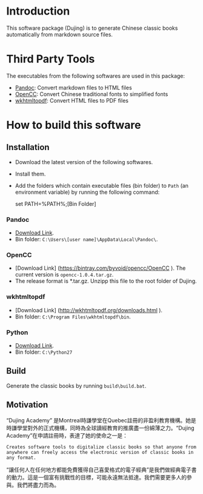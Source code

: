 # Introduction

This software package (Dujing) is to generate Chinese classic books automatically from markdown source files.

# Third Party Tools

The executables from the following softwares are used in this package:

- [Pandoc][1]: Convert markdown files to HTML files
- [OpenCC][2]: Convert Chinese traditional fonts to simplified fonts 
- [wkhtmltopdf][3]: Convert HTML files to PDF files

[1]: https://github.com/jgm/pandoc
[2]: https://github.com/BYVoid/OpenCC
[3]: https://github.com/wkhtmltopdf/wkhtmltopdf

# How to build this software

## Installation

- Download the latest version of the following softwares.
- Install them.
- Add the folders which contain executable files (bin folder) to `Path` (an environment variable) by running the following command:

	set PATH=%PATH%;[Bin Folder]

### Pandoc

- [Download Link](http://pandoc.org/installing.html ).
- Bin folder: `C:\Users\[user name]\AppData\Local\Pandoc\`.

### OpenCC

- [Download Link] (https://bintray.com/byvoid/opencc/OpenCC ). The current version is `opencc-1.0.4.tar.gz`.
- The release format is *.tar.gz. Unzipp this file to the root folder of Dujing.

### wkhtmltopdf

- [Download Link] (http://wkhtmltopdf.org/downloads.html ).
- Bin folder: `C:\Program Files\wkhtmltopdf\bin`.

### Python

- [Download Link](https://www.python.org/downloads/ ).
- Bin folder: `C:\Python27`

## Build

Generate the classic books by running `build\build.bat`.

## Motivation

“Dujing Academy” 是Montreal時謙學堂在Quebec註冊的非盈利教育機構。她是時謙學堂對外的正式機構，同時為全球讀經教育的推廣盡一份綿薄之力。“Dujing Academy”在申請註冊時，表達了她的使命之一是：
	
	Creates software tools to digitalize classic books so that anyone from anywhere can freely access the electronic version of classic books in any format.

“讓任何人在任何地方都能免費獲得自己喜愛格式的電子經典”是我們做經典電子書的動力。這是一個富有挑戰性的目標，可能永遠無法抵達。我們需要更多人的參與。我們將盡力而為。
